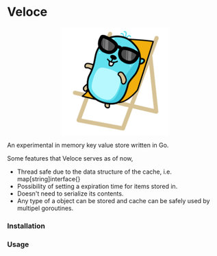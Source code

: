 # Veloce

<img src="gopher.png" style="display:block;margin-left:auto;margin-right:auto;width:50%" alt="drawing"/>

An experimental in memory key value store written in Go.

Some features that Veloce serves as of now,   
* Thread safe due to the data structure of the cache, i.e. map[string]interface{}
* Possibility of setting a expiration time for items stored in.
* Doesn't need to serialize its contents.
* Any type of a object can be stored and cache can be safely used by multipel goroutines.   

### Installation   

### Usage   

